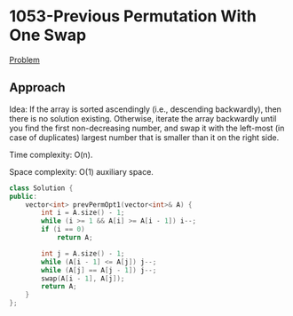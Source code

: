 # 1053-Previous Permutation With One Swap

[Problem](https://leetcode.com/problems/previous-permutation-with-one-swap/)

## Approach

Idea: If the array is sorted ascendingly (i.e., descending backwardly), then there is no solution existing. Otherwise, iterate the array backwardly until you find the first non-decreasing number, and swap it with the left-most (in case of duplicates) largest number that is smaller than it on the right side.

Time complexity: O(n).

Space complexity: O(1) auxiliary space.

```c++
class Solution {
public:
    vector<int> prevPermOpt1(vector<int>& A) {
        int i = A.size() - 1;
        while (i >= 1 && A[i] >= A[i - 1]) i--;
        if (i == 0)
            return A;

        int j = A.size() - 1;
        while (A[i - 1] <= A[j]) j--;
        while (A[j] == A[j - 1]) j--;
        swap(A[i - 1], A[j]);
        return A;
    }
};
```
